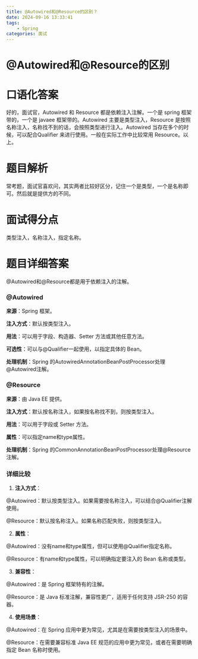 ```yaml
---
title: @Autowired和@Resource的区别？
date: 2024-09-16 13:33:41
tags:
	- Spring
categories: 面试
--- 
```


# @Autowired和@Resource的区别

# 口语化答案
好的，面试官，Autowired 和 Resource 都是依赖注入注解。一个是 spring 框架带的，一个是 javaee 框架带的。Autowired 主要是类型注入，Resource 是按照名称注入，名称找不到的话，会按照类型进行注入。Autowired 当存在多个的时候，可以配合Qualifier 来进行使用。一般在实际工作中比较常用 Resource。以上。

# 题目解析
常考题，面试官喜欢问，其实两者比较好区分，记住一个是类型，一个是名称即可。然后就是提供方的不同。

# 面试得分点
类型注入，名称注入，指定名称。

# 题目详细答案
@Autowired和@Resource都是用于依赖注入的注解。

### @Autowired
**来源**：Spring 框架。

**注入方式**：默认按类型注入。

**用法**：可以用于字段、构造器、Setter 方法或其他任意方法。

**可选性**：可以与@Qualifier一起使用，以指定具体的 Bean。

**处理机制**：Spring 的AutowiredAnnotationBeanPostProcessor处理@Autowired注解。

### @Resource
**来源**：由 Java EE 提供。

**注入方式**：默认按名称注入，如果按名称找不到，则按类型注入。

**用法**：可以用于字段或 Setter 方法。

**属性**：可以指定name和type属性。

**处理机制**：Spring 的CommonAnnotationBeanPostProcessor处理@Resource注解。

### 详细比较
1. **注入方式**：

@Autowired：默认按类型注入。如果需要按名称注入，可以结合@Qualifier注解使用。

@Resource：默认按名称注入。如果名称匹配失败，则按类型注入。

2. **属性**：

@Autowired：没有name和type属性，但可以使用@Qualifier指定名称。

@Resource：有name和type属性，可以明确指定要注入的 Bean 名称或类型。

3. **兼容性**：

@Autowired：是 Spring 框架特有的注解。

@Resource：是 Java 标准注解，兼容性更广，适用于任何支持 JSR-250 的容器。

4. **使用场景**：

@Autowired：在 Spring 应用中更为常见，尤其是在需要按类型注入的场景中。

@Resource：在需要兼容标准 Java EE 规范的应用中更为常见，或者在需要明确指定 Bean 名称时使用。
